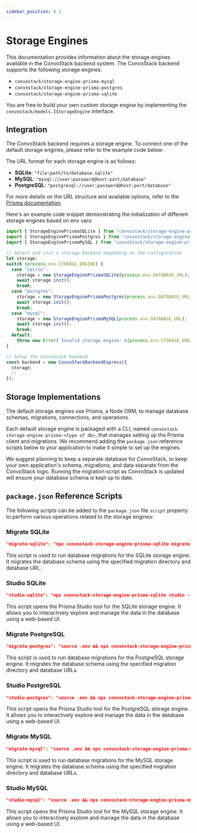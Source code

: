 ```yaml
---
sidebar_position: 0.2
---
```


# Storage Engines

This documentation provides information about the storage engines available in the ConvoStack backend system. The
ConvoStack backend supports the following storage engines:

- `convostack/storage-engine-prisma-mysql`
- `convostack/storage-engine-prisma-postgres`
- `convostack/storage-engine-prisma-sqlite`

You are free to build your own custom storage engine by implementing the `convostack/models.IStorageEngine` interface.

## Integration

The ConvoStack backend requires a storage engine. To connect one of the default storage engines, please refer to the
example code below:

The URL format for each storage engine is as follows:

- **SQLite**: `"file:path/to/database.sqlite"`
- **MySQL**: `"mysql://user:password@host:port/database"`
- **PostgreSQL**: `"postgresql://user:password@host:port/database"`

For more details on the URL structure and available options, refer to
the [Prisma documentation](https://www.prisma.io/docs/reference/database-reference/connection-urls).

Here's an example code snippet demonstrating the initialization of different storage engines based on env vars:

```typescript
import { StorageEnginePrismaSQLite } from "convostack/storage-engine-prisma-sqlite";
import { StorageEnginePrismaPostgres } from "convostack/storage-engine-prisma-postgres";
import { StorageEnginePrismaMySQL } from "convostack/storage-engine-prisma-mysql";

// Select and init a storage backend depending on the configuration
let storage;
switch (process.env.STORAGE_ENGINE) {
  case "sqlite":
    storage = new StorageEnginePrismaSQLite(process.env.DATABASE_URL);
    await storage.init();
    break;
  case "postgres":
    storage = new StorageEnginePrismaPostgres(process.env.DATABASE_URL);
    await storage.init();
    break;
  case "mysql":
    storage = new StorageEnginePrismaMySQL(process.env.DATABASE_URL);
    await storage.init();
    break;
  default:
    throw new Error(`Invalid storage engine: ${process.env.STORAGE_ENGINE}`);
}

// Setup the ConvoStack backend
const backend = new ConvoStackBackendExpress({
  storage,
  // ...
});
```

## Storage Implementations

The default storage engines use Prisma, a Node ORM, to manage database schemas, migrations, connections, and operations.

Each default storage engine is packaged with a CLI, named `convostack-storage-engine-prisma-<type of db>`, that manages
setting up the Prisma client and migrations. We recommend adding the `package.json` reference scripts below to your
application to make it simple to set up the engines.

We suggest planning to keep a separate database for ConvoStack, to keep your own application's schema, migrations, and
data separate from the ConvoStack logic. Running the migration script as ConvoStack is updated will ensure your database
schema is kept up to date.

## `package.json` Reference Scripts

The following scripts can be added to the `package.json` file `script` property to perform various operations related to
the storage engines:

### Migrate SQLite

```json
"migrate-sqlite": "npx convostack-storage-engine-prisma-sqlite migrate --dir ./sqlite-storage --db-url \"file:./dev.db\""
```

This script is used to run database migrations for the SQLite storage engine. It migrates the database schema using the
specified migration directory and database URL.

### Studio SQLite

```json
"studio-sqlite": "npx convostack-storage-engine-prisma-sqlite studio --dir ./sqlite-storage --db-url \"file:./dev.db\""
```

This script opens the Prisma Studio tool for the SQLite storage engine. It allows you to interactively explore and
manage the data in the database using a web-based UI.

### Migrate PostgreSQL

```json
"migrate-postgres": "source .env && npx convostack-storage-engine-prisma-postgres migrate --dir ./postgres-storage --db-url \"$DATABASE_URL\" --shadow-db-url \"$SHADOW_DATABASE_URL\""
```

This script is used to run database migrations for the PostgreSQL storage engine. It migrates the database schema using
the specified migration directory and database URLs.

### Studio PostgreSQL

```json
"studio-postgres": "source .env && npx convostack-storage-engine-prisma-postgres studio --dir ./postgres-storage --db-url \"$DATABASE_URL\" --shadow-db-url \"$SHADOW_DATABASE_URL\""
```

This script opens the Prisma Studio tool for the PostgreSQL storage engine. It allows you to interactively explore and
manage the data in the database using a web-based UI.

### Migrate MySQL

```json
"migrate-mysql": "source .env && npx convostack-storage-engine-prisma-mysql migrate --dir ./mysql-storage --db-url \"$DATABASE_URL\" --shadow-db-url \"$SHADOW_DATABASE_URL\""
```

This script is used to run database migrations for the MySQL storage engine. It migrates the database schema using the
specified migration directory and database URLs.

### Studio MySQL

```json
"studio-mysql": "source .env && npx convostack-storage-engine-prisma-mysql studio --dir ./mysql-storage --db-url \"$DATABASE_URL\" --shadow-db-url \"$SHADOW_DATABASE_URL\""
```

This script opens the Prisma Studio tool for the MySQL storage engine. It allows you to interactively explore and manage
the data in the database using a web-based UI.
